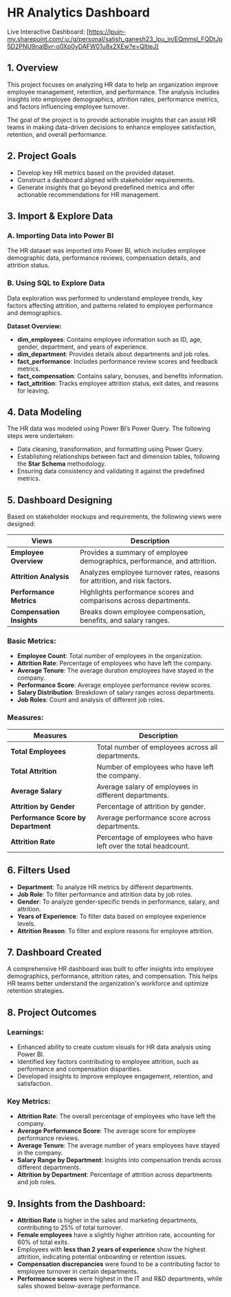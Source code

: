 

# HR Analytics Dashboard

Live Interactive Dashboard: [https://lpuin-my.sharepoint.com/:u:/g/personal/satish_ganesh23_lpu_in/EQmmsl_FQDtJp5D2PNU9naIBvr-o0Xp0yDAFW01u8x2XEw?e=QltieJ]

## 1. Overview
This project focuses on analyzing HR data to help an organization improve employee management, retention, and performance. The analysis includes insights into employee demographics, attrition rates, performance metrics, and factors influencing employee turnover.

The goal of the project is to provide actionable insights that can assist HR teams in making data-driven decisions to enhance employee satisfaction, retention, and overall performance.

## 2. Project Goals
- Develop key HR metrics based on the provided dataset.
- Construct a dashboard aligned with stakeholder requirements.
- Generate insights that go beyond predefined metrics and offer actionable recommendations for HR management.

## 3. Import & Explore Data

### A. Importing Data into Power BI
The HR dataset was imported into Power BI, which includes employee demographic data, performance reviews, compensation details, and attrition status.

### B. Using SQL to Explore Data
Data exploration was performed to understand employee trends, key factors affecting attrition, and patterns related to employee performance and demographics.

**Dataset Overview:**
- **dim_employees**: Contains employee information such as ID, age, gender, department, and years of experience.
- **dim_department**: Provides details about departments and job roles.
- **fact_performance**: Includes performance review scores and feedback metrics.
- **fact_compensation**: Contains salary, bonuses, and benefits information.
- **fact_attrition**: Tracks employee attrition status, exit dates, and reasons for leaving.

## 4. Data Modeling
The HR data was modeled using Power BI’s Power Query. The following steps were undertaken:
- Data cleaning, transformation, and formatting using Power Query.
- Establishing relationships between fact and dimension tables, following the **Star Schema** methodology.
- Ensuring data consistency and validating it against the predefined metrics.

## 5. Dashboard Designing
Based on stakeholder mockups and requirements, the following views were designed:

| **Views**         | **Description**                                          |
|-------------------|----------------------------------------------------------|
| **Employee Overview** | Provides a summary of employee demographics, performance, and attrition. |
| **Attrition Analysis** | Analyzes employee turnover rates, reasons for attrition, and risk factors. |
| **Performance Metrics** | Highlights performance scores and comparisons across departments. |
| **Compensation Insights** | Breaks down employee compensation, benefits, and salary ranges. |

### Basic Metrics:
- **Employee Count**: Total number of employees in the organization.
- **Attrition Rate**: Percentage of employees who have left the company.
- **Average Tenure**: The average duration employees have stayed in the company.
- **Performance Score**: Average employee performance review scores.
- **Salary Distribution**: Breakdown of salary ranges across departments.
- **Job Roles**: Count and analysis of different job roles.

### Measures:
| **Measures**         | **Description**                                         |
|----------------------|---------------------------------------------------------|
| **Total Employees**   | Total number of employees across all departments.       |
| **Total Attrition**   | Number of employees who have left the company.          |
| **Average Salary**    | Average salary of employees in different departments.   |
| **Attrition by Gender** | Percentage of attrition by gender.                    |
| **Performance Score by Department** | Average performance score across departments. |
| **Attrition Rate**    | Percentage of employees who have left over the total headcount. |

## 6. Filters Used
- **Department**: To analyze HR metrics by different departments.
- **Job Role**: To filter performance and attrition data by job roles.
- **Gender**: To analyze gender-specific trends in performance, salary, and attrition.
- **Years of Experience**: To filter data based on employee experience levels.
- **Attrition Reason**: To filter and explore reasons for employee attrition.

## 7. Dashboard Created
A comprehensive HR dashboard was built to offer insights into employee demographics, performance, attrition rates, and compensation. This helps HR teams better understand the organization's workforce and optimize retention strategies.

## 8. Project Outcomes
### Learnings:
- Enhanced ability to create custom visuals for HR data analysis using Power BI.
- Identified key factors contributing to employee attrition, such as performance and compensation disparities.
- Developed insights to improve employee engagement, retention, and satisfaction.

### Key Metrics:
- **Attrition Rate**: The overall percentage of employees who have left the company.
- **Average Performance Score**: The average score for employee performance reviews.
- **Average Tenure**: The average number of years employees have stayed in the company.
- **Salary Range by Department**: Insights into compensation trends across different departments.
- **Attrition by Department**: Percentage of attrition across departments and job roles.

## 9. Insights from the Dashboard:
- **Attrition Rate** is higher in the sales and marketing departments, contributing to 25% of total turnover.
- **Female employees** have a slightly higher attrition rate, accounting for 60% of total exits.
- Employees with **less than 2 years of experience** show the highest attrition, indicating potential onboarding or retention issues.
- **Compensation discrepancies** were found to be a contributing factor to employee turnover in certain departments.
- **Performance scores** were highest in the IT and R&D departments, while sales showed below-average performance.

